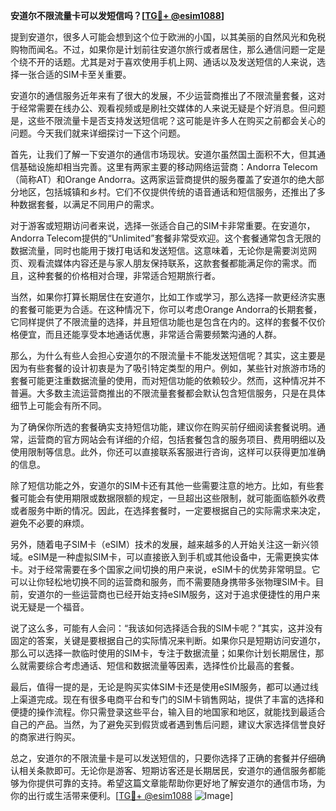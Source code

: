 **安道尔不限流量卡可以发短信吗？[[TG💪+ @esim1088](https://t.me/s/esim1088)]**

提到安道尔，很多人可能会想到这个位于欧洲的小国，以其美丽的自然风光和免税购物而闻名。不过，如果你是计划前往安道尔旅行或者居住，那么通信问题一定是个绕不开的话题。尤其是对于喜欢使用手机上网、通话以及发送短信的人来说，选择一张合适的SIM卡至关重要。

安道尔的通信服务近年来有了很大的发展，不少运营商推出了不限流量套餐，这对于经常需要在线办公、观看视频或是刷社交媒体的人来说无疑是个好消息。但问题是，这些不限流量卡是否支持发送短信呢？这可能是许多人在购买之前都会关心的问题。今天我们就来详细探讨一下这个问题。

首先，让我们了解一下安道尔的通信市场现状。安道尔虽然国土面积不大，但其通信基础设施却相当完善。这里有两家主要的移动网络运营商：Andorra Telecom（简称AT）和Orange Andorra。这两家运营商提供的服务覆盖了安道尔的绝大部分地区，包括城镇和乡村。它们不仅提供传统的语音通话和短信服务，还推出了多种数据套餐，以满足不同用户的需求。

对于游客或短期访问者来说，选择一张适合自己的SIM卡非常重要。在安道尔，Andorra Telecom提供的“Unlimited”套餐非常受欢迎。这个套餐通常包含无限的数据流量，同时也能用于拨打电话和发送短信。这意味着，无论你是需要浏览网页、观看流媒体内容还是与家人朋友保持联系，这款套餐都能满足你的需求。而且，这种套餐的价格相对合理，非常适合短期旅行者。

当然，如果你打算长期居住在安道尔，比如工作或学习，那么选择一款更经济实惠的套餐可能更为合适。在这种情况下，你可以考虑Orange Andorra的长期套餐，它同样提供了不限流量的选择，并且短信功能也是包含在内的。这样的套餐不仅价格便宜，而且还能享受本地通话优惠，非常适合需要频繁沟通的人群。

那么，为什么有些人会担心安道尔的不限流量卡不能发送短信呢？其实，这主要是因为有些套餐的设计初衷是为了吸引特定类型的用户。例如，某些针对旅游市场的套餐可能更注重数据流量的使用，而对短信功能的依赖较少。然而，这种情况并不普遍。大多数主流运营商推出的不限流量套餐都会默认包含短信服务，只是在具体细节上可能会有所不同。

为了确保你所选的套餐确实支持短信功能，建议你在购买前仔细阅读套餐说明。通常，运营商的官方网站会有详细的介绍，包括套餐包含的服务项目、费用明细以及使用限制等信息。此外，你还可以直接联系客服进行咨询，这样可以获得更加准确的信息。

除了短信功能之外，安道尔的SIM卡还有其他一些需要注意的地方。比如，有些套餐可能会有使用期限或数据限额的规定，一旦超出这些限制，就可能面临额外收费或者服务中断的情况。因此，在选择套餐时，一定要根据自己的实际需求来决定，避免不必要的麻烦。

另外，随着电子SIM卡（eSIM）技术的发展，越来越多的人开始关注这一新兴领域。eSIM是一种虚拟SIM卡，可以直接嵌入到手机或其他设备中，无需更换实体卡。对于经常需要在多个国家之间切换的用户来说，eSIM卡的优势非常明显。它可以让你轻松地切换不同的运营商和服务，而不需要随身携带多张物理SIM卡。目前，安道尔的一些运营商也已经开始支持eSIM服务，这对于追求便捷性的用户来说无疑是一个福音。

说了这么多，可能有人会问：“我该如何选择适合我的SIM卡呢？”其实，这并没有固定的答案，关键是要根据自己的实际情况来判断。如果你只是短期访问安道尔，那么可以选择一款临时使用的SIM卡，专注于数据流量；如果你计划长期居住，那么就需要综合考虑通话、短信和数据流量等因素，选择性价比最高的套餐。

最后，值得一提的是，无论是购买实体SIM卡还是使用eSIM服务，都可以通过线上渠道完成。现在有很多电商平台和专门的SIM卡销售网站，提供了丰富的选择和便捷的操作流程。你只需登录这些平台，输入目的地国家和地区，就能找到最适合自己的产品。当然，为了避免买到假货或者遇到售后问题，建议大家选择信誉良好的商家进行购买。

总之，安道尔的不限流量卡是可以发送短信的，只要你选择了正确的套餐并仔细确认相关条款即可。无论你是游客、短期访客还是长期居民，安道尔的通信服务都能够为你提供可靠的支持。希望这篇文章能帮助你更好地了解安道尔的通信市场，为你的出行或生活带来便利。[[TG💪+ @esim1088](https://t.me/s/esim1088) ![Image](https://i.postimg.cc/4NQfJmqS/Snipaste-2025-05-13-00-14-12.png)]